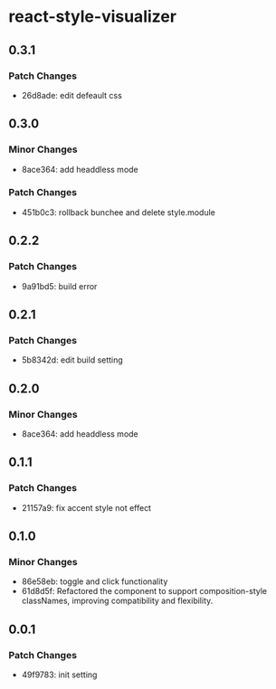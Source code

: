 # react-style-visualizer

## 0.3.1

### Patch Changes

- 26d8ade: edit defeault css

## 0.3.0

### Minor Changes

- 8ace364: add headdless mode

### Patch Changes

- 451b0c3: rollback bunchee and delete style.module

## 0.2.2

### Patch Changes

- 9a91bd5: build error

## 0.2.1

### Patch Changes

- 5b8342d: edit build setting

## 0.2.0

### Minor Changes

- 8ace364: add headdless mode

## 0.1.1

### Patch Changes

- 21157a9: fix accent style not effect

## 0.1.0

### Minor Changes

- 86e58eb: toggle and click functionality
- 61d8d5f: Refactored the component to support composition-style classNames, improving compatibility and flexibility.

## 0.0.1

### Patch Changes

- 49f9783: init setting
